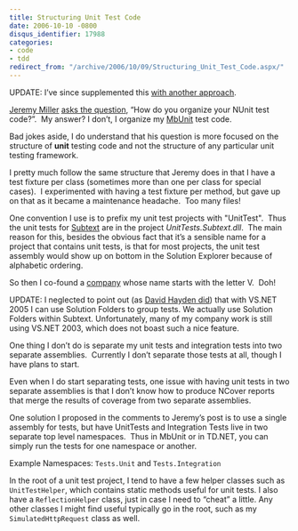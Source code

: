 ```yaml
---
title: Structuring Unit Test Code
date: 2006-10-10 -0800
disqus_identifier: 17988
categories:
- code
- tdd
redirect_from: "/archive/2006/10/09/Structuring_Unit_Test_Code.aspx/"
---
```


UPDATE: I’ve since supplemented this [with another
approach](https://haacked.com/archive/2012/01/01/structuring-unit-tests.aspx "Structuring unit tests").

[Jeremy
Miller](http://codebetter.com/blogs/jeremy.miller/ "The Shade Tree Developer")
[asks the
question](http://codebetter.com/blogs/jeremy.miller/archive/2006/10/07/Week-1-Questions_3A00_--How-do-you-organize-your-NUnit-test-code_3F00_.aspx "Organizing Unit Test Code"),
“How do you organize your NUnit test code?”.  My answer? I don’t,
I organize my [MbUnit](http://mbunit.com/ "MbUnit") test code.

Bad jokes aside, I do understand that his question is more focused on
the structure of **unit** testing code and not the structure of
any particular unit testing framework.

I pretty much follow the same structure that Jeremy does in that I have
a test fixture per class (sometimes more than one per class for special
cases).  I experimented with having a test fixture per method, but gave
up on that as it became a maintenance headache.  Too many files!

One convention I use is to prefix my unit test projects with
"UnitTest".  Thus the unit tests for
[Subtext](http://subtextproject.com/ "Subtext Project Website") are in
the project *UnitTests.Subtext.dll*.  The main reason for this, besides
the obvious fact that it’s a sensible name for a project that contains
unit tests, is that for most projects, the unit test assembly would show
up on bottom in the Solution Explorer because of alphabetic ordering.

So then I co-found a [company](http://veloc-it.com/ "VelocIT") whose
name starts with the letter V.  Doh!

UPDATE: I neglected to point out (as [David Hayden
did](http://codebetter.com/blogs/david.hayden/archive/2006/10/11/Organizing-Unit-Tests-and-Projects-With-Solution-Folders.aspx "Solution Folders"))
that with VS.NET 2005 I can use Solution Folders to group tests. We
actually use Solution Folders within Subtext. Unfortunately, many of my
company work is still using VS.NET 2003, which does not boast such a
nice feature.

One thing I don’t do is separate my unit tests and integration tests
into two separate assemblies.  Currently I don’t separate those tests at
all, though I have plans to start. 

Even when I do start separating tests, one issue with having unit tests
in two separate assemblies is that I don’t know how to produce NCover
reports that merge the results of coverage from two separate assemblies.

One solution I proposed in the comments to Jeremy’s post is to use a
single assembly for tests, but have UnitTests and Integration Tests live
in two separate top level namespaces.  Thus in MbUnit or in TD.NET, you
can simply run the tests for one namespace or another.

Example Namespaces: `Tests.Unit` and `Tests.Integration`

In the root of a unit test project, I tend to have a few helper classes
such as `UnitTestHelper`, which contains static methods useful for unit
tests. I also have a `ReflectionHelper` class, just in case I need to
“cheat” a little. Any other classes I might find useful typically go in
the root, such as my `SimulatedHttpRequest` class as well.




